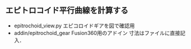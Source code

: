 エピトロコイド平行曲線を計算する
--------------
- epitrochoid_view.py
エピコロイドギアを図で確認用
- addin/epitrochoid_gear
Fusion360用のアドイン
寸法はファイルに直接記入．